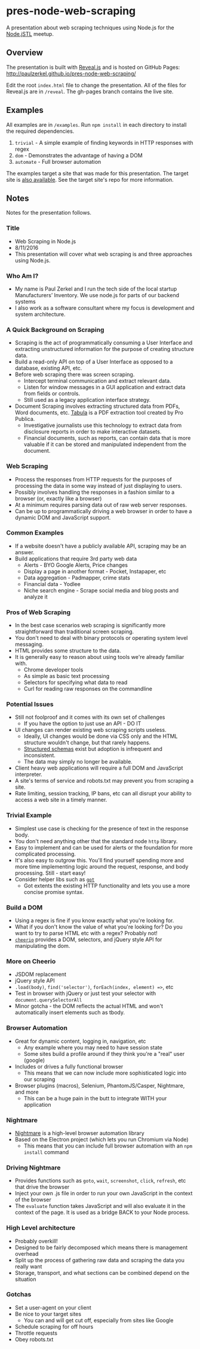# pres-node-web-scraping
A presentation about web scraping techniques using Node.js for the [Node.jSTL](http://www.meetup.com/node-jSTL/) meetup.

## Overview
The presentation is built with [Reveal.js](https://github.com/hakimel/reveal.js) and is hosted on GitHub Pages: http://paulzerkel.github.io/pres-node-web-scraping/

Edit the root `index.html` file to change the presentation. All of the files for Reveal.js are in `/reveal`. The gh-pages branch contains the live site.

## Examples
All examples are in `/examples`. Run `npm install` in each directory to install the required dependencies.

1. `trivial` - A simple example of finding keywords in HTTP responses with regex
1. `dom` - Demonstrates the advantage of having a DOM
1. `automate` - Full browser automation

The examples target a site that was made for this presentation. The target site is [also available](https://github.com/paulzerkel/scraping-targets). See the target site's repo for more information.

## Notes
Notes for the presentation follows.

### Title
* Web Scraping in Node.js
* 8/11/2016
* This presentation will cover what web scraping is and three approaches using Node.js.

### Who Am I?
* My name is Paul Zerkel and I run the tech side of the local startup Manufacturers’ Inventory. We use node.js for parts of our backend systems
* I also work as a software consultant where my focus is development and system architecture.

### A Quick Background on Scraping
* Scraping is the act of programmatically consuming a User Interface and extracting unstructured information for the purpose of creating structure data.
* Build a read-only API on top of a User Interface as opposed to a database, existing API, etc.
* Before web scraping there was screen scraping.
    * Intercept terminal communication and extract relevant data.
    * Listen for window messages in a GUI application and extract data from fields or controls.
    * Still used as a legacy application interface strategy.
* Document Scraping involves extracting structured data from PDFs, Word documents, etc. [Tabula](http://tabula.technology/) is a PDF extraction tool created by Pro Publica.
    * Investigative journalists use this technology to extract data from disclosure reports in order to make interactive datasets.
    * Financial documents, such as reports, can contain data that is more valuable if it can be stored and manipulated independent from the document.

### Web Scraping
* Process the responses from HTTP requests for the purposes of processing the data in some way instead of just displaying to users.
* Possibly involves handling the responses in a fashion similar to a browser (or, exactly like a browser)
* At a minimum requires parsing data out of raw web server responses.
* Can be up to programmatically driving a web browser in order to have a dynamic DOM and JavaScript support.

### Common Examples
* If a website doesn't have a publicly available API, scraping may be an answer.
* Build applications that require 3rd party web data
    * Alerts - BYO Google Alerts, Price changes
    * Display a page in another format - Pocket, Instapaper, etc
    * Data aggregation - Padmapper, crime stats
    * Financial data - Yodlee
    * Niche search engine - Scrape social media and blog posts and analyze it

### Pros of Web Scraping
* In the best case scenarios web scraping is significantly more straightforward than traditional screen scraping.
* You don't need to deal with binary protocols or operating system level messaging.
* HTML provides some structure to the data.
* It is generally easy to reason about using tools we're already familiar with.
    * Chrome developer tools
    * As simple as basic text processing
    * Selectors for specifying what data to read
    * Curl for reading raw responses on the commandline

### Potential Issues
* Still not foolproof and it comes with its own set of challenges
    * If you have the option to just use an API - DO IT
* UI changes can render existing web scraping scripts useless.
    * Ideally, UI changes would be done via CSS only and the HTML structure wouldn't change, but that rarely happens.
    * [Structured schemas](https://schema.org/) exist but adoption is infrequent and inconsistent.
    * The data may simply no longer be available.
* Client heavy web applications will require a full DOM and JavaScript interpreter.
* A site's terms of service and robots.txt may prevent you from scraping a site.
* Rate limiting, session tracking, IP bans, etc can all disrupt your ability to access a web site in a timely manner.

### Trivial Example
* Simplest use case is checking for the presence of text in the response body.
* You don't need anything other that the standard node `http` library.
* Easy to implement and can be used for alerts or the foundation for more complicated processing.
* It's also easy to outgrow this. You'll find yourself spending more and more time implementing logic around the request, response, and body processing. Still - start easy!
* Consider helper libs such as [`got`](https://github.com/sindresorhus/got)
    * Got extents the existing HTTP functionality and lets you use a more concise promise syntax.

### Build a DOM
* Using a regex is fine if you know exactly what you're looking for.
* What if you don't know the value of what you're looking for? Do you want to try to parse HTML etc with a regex? Probably not!
* [`cheerio`](https://github.com/cheeriojs/cheerio) provides a DOM, selectors, and jQuery style API for manipulating the dom.

### More on Cheerio
* JSDOM replacement
* jQuery style API
* `.load(body)`, `find('selector')`, `forEach(index, element) =>`, etc 
* Test in browser with jQuery or just test your selector with `document.querySelectorAll`
* Minor gotcha - the DOM reflects the actual HTML and won't automatically insert elements such as tbody.

### Browser Automation
* Great for dynamic content, logging in, navigation, etc
    * Any example where you may need to have session state
    * Some sites build a profile around if they think you're a "real" user (google)
* Includes or drives a fully functional browser
    * This means that we can now include more sophisticated logic into our scraping
* Browser plugins (macros), Selenium, PhantomJS/Casper, Nightmare, and more
    * This can be a huge pain in the butt to integrate WITH your application

### Nightmare
* [Nightmare](http://www.nightmarejs.org/) is a high-level browser automation library
* Based on the Electron project (which lets you run Chromium via Node)
    * This means that you can include full browser automation with an `npm install` command

### Driving Nightmare
* Provides functions such as `goto`, `wait`, `screenshot`, `click`, `refresh`, etc that drive the browser
* Inject your own .js file in order to run your own JavaScript in the context of the browser
* The `evaluate` function takes JavaScript and will also evaluate it in the context of the page. It is used as a bridge BACK to your Node process.

### High Level architecture
* Probably overkill!
* Designed to be fairly decomposed which means there is management overhead
* Split up the process of gathering raw data and scraping the data you really want
* Storage, transport, and what sections can be combined depend on the situation

### Gotchas
* Set a user-agent on your client
* Be nice to your target sites
    * You can and will get cut off, especially from sites like Google
* Schedule scraping for off hours
* Throttle requests
* Obey robots.txt